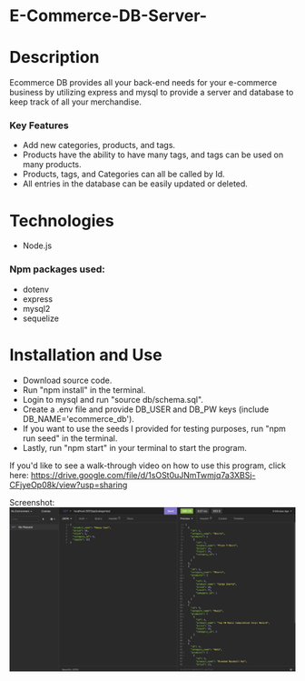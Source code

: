 # E-Commerce-DB-Server-

# Description
Ecommerce DB provides all your back-end needs for your e-commerce business by utilizing express and mysql to provide a server and database to keep track of all your merchandise.

### Key Features
* Add new categories, products, and tags.
* Products have the ability to have many tags, and tags can be used on many products.
* Products, tags, and Categories can all be called by Id.
* All entries in the database can be easily updated or deleted.

# Technologies
* Node.js

### Npm packages used:
* dotenv
* express
* mysql2
* sequelize

# Installation and Use
* Download source code.
* Run "npm install" in the terminal.
* Login to mysql and run "source db/schema.sql". 
* Create a .env file and provide DB_USER and DB_PW keys (include DB_NAME='ecommerce_db').
* If you want to use the seeds I provided for testing purposes, run "npm run seed" in the terminal.
* Lastly, run "npm start" in your terminal to start the program.

If you'd like to see a walk-through video on how to use this program, click here: https://drive.google.com/file/d/1sOSt0uJNmTwmjq7a3XBSj-CFjyeOp08k/view?usp=sharing

Screenshot:  
<img src="./assets/images/Screenshot.png">
